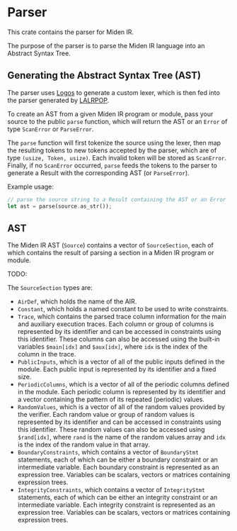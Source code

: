 # Parser

This crate contains the parser for Miden IR.

The purpose of the parser is to parse the Miden IR language into an Abstract Syntax Tree.

## Generating the Abstract Syntax Tree (AST)

The parser uses [Logos](https://github.com/maciejhirsz/logos/) to generate a custom lexer, which is then fed into the parser generated by [LALRPOP](https://github.com/lalrpop/lalrpop/).

To create an AST from a given Miden IR program or module, pass your source to the public `parse` function, which will return the AST or an `Error` of type `ScanError` or `ParseError`.

The `parse` function will first tokenize the source using the lexer, then map the resulting tokens to new tokens accepted by the parser, which are of type `(usize, Token, usize)`. Each invalid token will be stored as `ScanError`. Finally, if no `ScanError` occurred, `parse` feeds the tokens to the parser to generate a Result with the corresponding AST (or `ParseError`).

Example usage:

```Rust
// parse the source string to a Result containing the AST or an Error
let ast = parse(source.as_str());
```

## AST

The Miden IR AST (`Source`) contains a vector of `SourceSection`, each of which contains the result of parsing a section in a Miden IR program or module.



TODO:

The `SourceSection` types are:

- `AirDef`, which holds the name of the AIR.
- `Constant`, which holds a named constant to be used to write constraints.
- `Trace`, which contains the parsed trace column information for the main and auxiliary execution traces. Each column or group of columns is represented by its identifier and can be accessed in constraints using this identifier. These columns can also be accessed using the built-in variables `$main[idx]` and `$aux[idx]`, where `idx` is the index of the column in the trace.
- `PublicInputs`, which is a vector of all of the public inputs defined in the module. Each public input is represented by its identifier and a fixed size.
- `PeriodicColumns`, which is a vector of all of the periodic columns defined in the module. Each periodic column is represented by its identifier and a vector containing the pattern of its repeated (periodic) values.
- `RandomValues`, which is a vector of all of the random values provided by the verifier. Each random value or group of random values is represented by its identifier and can be accessed in constraints using this identifier. These random values can also be accessed using `$rand[idx]`, where `rand` is the name of the random values array and `idx` is the index of the random value in that array.
- `BoundaryConstraints`, which contains a vector of `BoundaryStmt` statements, each of which can be either a boundary constraint or an intermediate variable. Each boundary constraint is represented as an expression tree. Variables can be scalars, vectors or matrices containing expression trees.
- `IntegrityConstraints`, which contains a vector of `IntegrityStmt` statements, each of which can be either an integrity constraint or an intermediate variable. Each integrity constraint is represented as an expression tree. Variables can be scalars, vectors or matrices containing expression trees.